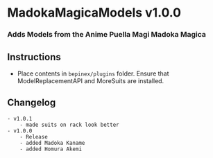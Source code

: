 # MadokaMagicaModels v1.0.0
### Adds Models from the Anime Puella Magi Madoka Magica

## Instructions
- Place contents in `bepinex/plugins` folder. Ensure that ModelReplacementAPI and MoreSuits are installed.

## Changelog
	- v1.0.1
		- made suits on rack look better
	- v1.0.0
		- Release
		- added Madoka Kaname
		- added Homura Akemi